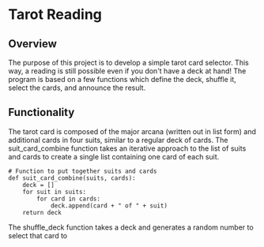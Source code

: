 # Tarot Reading

## Overview
The purpose of this project is to develop a simple tarot card selector. This way, a reading is still possible even if you don't have a deck at hand! The program is based on a few functions which define the deck, shuffle it, select the cards, and announce the result.

## Functionality
The tarot card is composed of the major arcana (written out in list form) and additional cards in four suits, similar to a regular deck of cards. The suit_card_combine function takes an iterative approach to the list of suits and cards to create a single list containing one card of each suit.

```
# Function to put together suits and cards
def suit_card_combine(suits, cards):
    deck = []
    for suit in suits:
        for card in cards:
            deck.append(card + " of " + suit)
    return deck
```

The shuffle_deck function takes a deck and generates a random number to select that card to 
